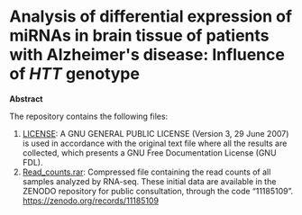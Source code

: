 # Analysis of differential expression of miRNAs in brain tissue of patients with Alzheimer's disease: Influence of _HTT_ genotype
**Abstract** 

The repository contains the following files:
1. [LICENSE](./LICENSE): A GNU GENERAL PUBLIC LICENSE (Version 3, 29 June 2007) is used in accordance with the original text file where all the results are collected, which presents a GNU Free Documentation License (GNU FDL).
2. [Read_counts.rar](./Read_counts.rar): Compressed file containing the read counts of all samples analyzed by RNA-seq. These initial data are available in the ZENODO repository for public consultation, through the code “11185109”.
https://zenodo.org/records/11185109
